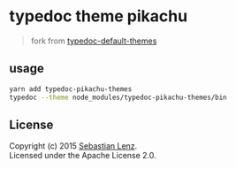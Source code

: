 # typedoc theme pikachu

> fork from [typedoc-default-themes](https://github.com/TypeStrong/typedoc-default-themes)

## usage

```bash
yarn add typedoc-pikachu-themes
typedoc --theme node_modules/typedoc-pikachu-themes/bin
```

## License

Copyright (c) 2015 [Sebastian Lenz](http://www.sebastian-lenz.de).<br>
Licensed under the Apache License 2.0.
